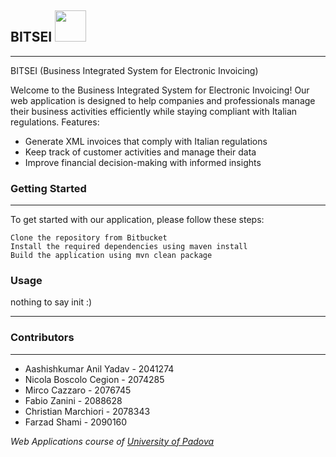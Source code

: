 ## 
<h2> BITSEI <img src="https://media.giphy.com/media/mGcNjsfWAjY5AEZNw6/giphy.gif" width="50"></h2>

---
BITSEI (Business Integrated System for Electronic Invoicing)

Welcome to the Business Integrated System for Electronic Invoicing! Our web application is designed to help companies and professionals manage their business activities efficiently while staying compliant with Italian regulations.
Features:

- Generate XML invoices that comply with Italian regulations
- Keep track of customer activities and manage their data
- Improve financial decision-making with informed insights

### Getting Started

----

To get started with our application, please follow these steps:

    Clone the repository from Bitbucket
    Install the required dependencies using maven install
    Build the application using mvn clean package

### Usage
nothing to say init :)

---

### Contributors

---
- Aashishkumar Anil Yadav - 2041274
- Nicola Boscolo Cegion - 2074285
- Mirco Cazzaro - 2076745
- Fabio Zanini - 2088628
- Christian Marchiori - 2078343
- Farzad Shami - 2090160

<p><em>Web Applications course of <a href="http://www.unipd.it">University of Padova
